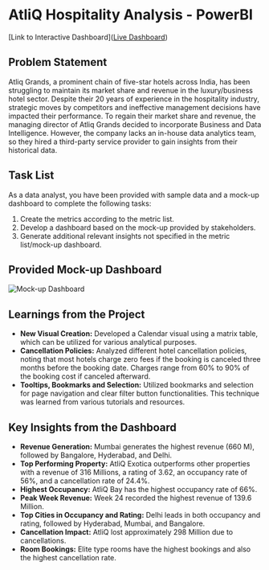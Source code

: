 # AtliQ Hospitality Analysis - PowerBI

[Link to Interactive Dashboard]([Live Dashboard](https://app.powerbi.com/view?r=eyJrIjoiYWI1MWZmMzktNzgxYi00MWQ5LWJhNDUtMWRlZDAzZGNkNDA1IiwidCI6ImM2ZTU0OWIzLTVmNDUtNDAzMi1hYWU5LWQ0MjQ0ZGM1YjJjNCJ9))

## Problem Statement
Atliq Grands, a prominent chain of five-star hotels across India, has been struggling to maintain its market share and revenue in the luxury/business hotel sector. Despite their 20 years of experience in the hospitality industry, strategic moves by competitors and ineffective management decisions have impacted their performance. To regain their market share and revenue, the managing director of Atliq Grands decided to incorporate Business and Data Intelligence. However, the company lacks an in-house data analytics team, so they hired a third-party service provider to gain insights from their historical data.

## Task List
As a data analyst, you have been provided with sample data and a mock-up dashboard to complete the following tasks:

1. Create the metrics according to the metric list.
2. Develop a dashboard based on the mock-up provided by stakeholders.
3. Generate additional relevant insights not specified in the metric list/mock-up dashboard.

## Provided Mock-up Dashboard
![Mock-up Dashboard](https://github.com/kunalsaurabh/Hospitality-Analysis-PowerBI/blob/main/Dataset/mock%20up%20dashboard_atliq%20grands.png)

## Learnings from the Project
- **New Visual Creation:** Developed a Calendar visual using a matrix table, which can be utilized for various analytical purposes.
- **Cancellation Policies:** Analyzed different hotel cancellation policies, noting that most hotels charge zero fees if the booking is canceled three months before the booking date. Charges range from 60% to 90% of the booking cost if canceled afterward.
- **Tooltips, Bookmarks and Selection:** Utilized bookmarks and selection for page navigation and clear filter button functionalities. This technique was learned from various tutorials and resources.

## Key Insights from the Dashboard
- **Revenue Generation:** Mumbai generates the highest revenue (660 M), followed by Bangalore, Hyderabad, and Delhi.
- **Top Performing Property:** AtliQ Exotica outperforms other properties with a revenue of 316 Millions, a rating of 3.62, an occupancy rate of 56%, and a cancellation rate of 24.4%.
- **Highest Occupancy:** AtliQ Bay has the highest occupancy rate of 66%.
- **Peak Week Revenue:** Week 24 recorded the highest revenue of 139.6 Million.
- **Top Cities in Occupancy and Rating:** Delhi leads in both occupancy and rating, followed by Hyderabad, Mumbai, and Bangalore.
- **Cancellation Impact:** AtliQ lost approximately 298 Million due to cancellations.
- **Room Bookings:** Elite type rooms have the highest bookings and also the highest cancellation rate.

